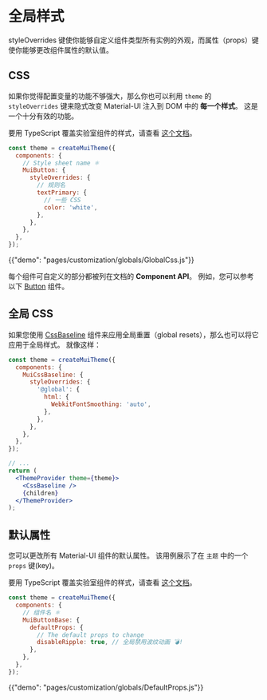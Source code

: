 # 全局样式

<p class="description">styleOverrides 键使你能够自定义组件类型所有实例的外观，而属性（props）键使你能够更改组件属性的默认值。</p>

## CSS

如果你觉得配置变量的功能不够强大，那么你也可以利用 `theme` 的 `styleOverrides` 键来隐式改变 Material-UI 注入到 DOM 中的 **每一个样式**。 这是一个十分有效的功能。

要用 TypeScript 覆盖实验室组件的样式，请查看 [这个文档](/components/about-the-lab/#typescript)。

```js
const theme = createMuiTheme({
  components: {
    // Style sheet name ⚛️
    MuiButton: {
      styleOverrides: {
        // 规则名
        textPrimary: {
          // 一些 CSS
          color: 'white',
        },
      },
    },
  },
});
```

{{"demo": "pages/customization/globals/GlobalCss.js"}}

每个组件可自定义的部分都被列在文档的 **Component API**。 例如，您可以参考以下 [Button](/api/button/#css) 组件。

## 全局 CSS

如果您使用 [CssBaseline](/components/css-baseline/) 组件来应用全局重置（global resets），那么也可以将它应用于全局样式。 就像这样：

```jsx
const theme = createMuiTheme({
  components: {
    MuiCssBaseline: {
      styleOverrides: {
        '@global': {
          html: {
            WebkitFontSmoothing: 'auto',
          },
        },
      },
    },
  },
});

// ...
return (
  <ThemeProvider theme={theme}>
    <CssBaseline />
    {children}
  </ThemeProvider>
);
```

## 默认属性

您可以更改所有 Material-UI 组件的默认属性。 该用例展示了在 `主题` 中的一个 `props` 键(key)。

要用 TypeScript 覆盖实验室组件的样式，请查看 [这个文档](/components/about-the-lab/#typescript)。

```js
const theme = createMuiTheme({
  components: {
    // 组件名 ⚛️
    MuiButtonBase: {
      defaultProps: {
        // The default props to change
        disableRipple: true, // 全局禁用波纹动画 💣!
      },
    },
  },
});
```

{{"demo": "pages/customization/globals/DefaultProps.js"}}
